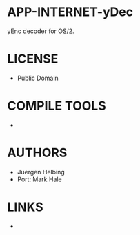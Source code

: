 APP-INTERNET-yDec
=================

yEnc decoder for OS/2.

LICENSE
===============
* Public Domain

COMPILE TOOLS
===============
* 

AUTHORS
===============
* Juergen Helbing
* Port: Mark Hale

LINKS
===============
* 
